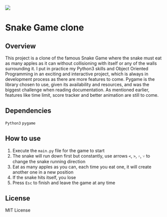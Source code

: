 <a href="https://twitter.com/VarelaAmmy" target="_blank">
  <img src="https://img.shields.io/badge/Ammy's%20Twitter-Follow-blue">
</a>

# Snake Game clone

## Overview
This project is a clone of the famous Snake Game where the snake must eat as many apples as it can without collisioning with itself or any of the walls surrounding it. I put in practice my Python3 skills and Object Oriented Programming in an exciting and interactive project, which is always in development process as there are more features to come. Pygame is the library chosen to use, given its availability and resources, and was the biggest challenge when reading documentation. As mentioned earlier, features like time limit, score tracker and better animation are still to come.

## Dependencies
`Python3`
`pygame`

## How to use
1. Execute the `main.py` file for the game to start
2. The snake will run down first but constantly, use arrows `<`, `>`, `˄`, `˅` to change the snake running direction
3. Eat as many apples as you can, each time you eat one, it will create another one in a new position
4. If the snake hits itself, you lose
5. Press `Esc` to finish and leave the game at any time

## License
MIT License
